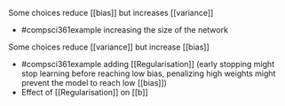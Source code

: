 Some choices reduce [[bias]] but increases [[variance]]
- #compsci361example increasing the size of the network

Some choices reduce [[variance]] but increase [[bias]]
- #compsci361example adding [[Regularisation]] (early stopping might stop learning before reaching low bias, penalizing high weights might prevent the model to reach low [[bias]])
- Effect of [[Regularisation]] on [[b]]